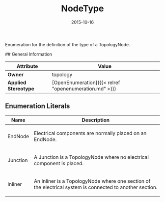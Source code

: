 ﻿---
title: NodeType
toc: false
type: specs
date: "2015-10-16"
draft: false
specification: VEC
version: 1.1.2
documentType: "Recommendation"
elementType: Class
classes:
  - NodeType
menu_name: vec-1.1.2
---
<p> Enumeration for the definition of the type of a TopologyNode.      </p>
## General Information

| Attribute               | Value |
|-------------------------|-------|
| **Owner**               | topology |
| **Applied Stereotype**  | [OpenEnumeration]({{< relref "openenumeration.md" >}})<br/>  |

## Enumeration Literals
| Name          | **Description** |
|---------------|-----------------|
| EndNode | <p> Electrical components are normally placed on an EndNode.      </p> |
| Junction | <p>A Junction is a TopologyNode where no electrical component is placed.  </p> |
| Inliner | <p>An Inliner is a TopologyNode where one section of the electrical system is connected to another section. </p> |
